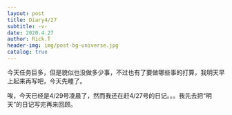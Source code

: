 ```yaml
---
layout: post
title: Diary4/27
subtitle: -v-
date: 2020.4.27
author: Rick.T
header-img: img/post-bg-universe.jpg
catalog: true
---
```


今天任务巨多，但是貌似也没做多少事，不过也有了要做哪些事的打算，我明天早上起来再写吧，今天先睡了。

唉，今天已经是4/29号凌晨了，然而我还在赶4/27号的日记。。。我先去把“明天”的日记写完再来回顾。
